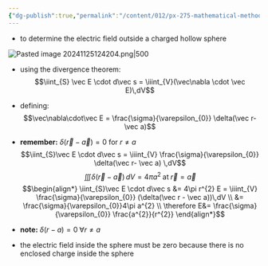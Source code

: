 ```yaml
---
{"dg-publish":true,"permalink":"/content/012/px-275-mathematical-methods/term-1/e-stoke-s-theorem-and-the-divergence-theorem/px-275-e2c-example/","noteIcon":"1","created":"2024-11-25T10:50:32.000+00:00","updated":"2025-02-09T13:45:17.388+00:00"}
---
```


- to determine the electric field outside a charged hollow sphere

![Pasted image 20241125124204.png|500](/img/user/pics/Pasted%20image%2020241125124204.png)
- using the divergence theorem:
$$\iint_{S} \vec E \cdot d\vec s = \iiint_{V}(\vec\nabla \cdot \vec E)\,dV$$
- defining:
$$\vec\nabla\cdot\vec E = \frac{\sigma}{\varepsilon_{0}} \delta(\vec r- \vec a)$$
- **remember:** $\delta(\vec r- \vec a) = 0$ for $r\neq a$
$$\iint_{S}\vec E \cdot d\vec s = \iiint_{V} \frac{\sigma}{\varepsilon_{0}} \delta(\vec r- \vec a) \,dV$$
$$\iiint \delta(\vec r - \vec a)\,dV = 4\pi a^{2} \;\text{at} \;\vec r = \vec a$$
$$\begin{align*}
	\iint_{S}\vec E \cdot d\vec s &= 4\pi r^{2} E = \iiint_{V} \frac{\sigma}{\varepsilon_{0}} (\delta(\vec r - \vec a))\,dV \\
	&= \frac{\sigma}{\varepsilon_{0}}4\pi a^{2} \\
	\therefore E&= \frac{\sigma}{\varepsilon_{0}} \frac{a^{2}}{r^{2}}
\end{align*}$$

- **note:** $\delta(r-a)=0\; \forall r \neq a$
- the electric field inside the sphere must be zero because there is no enclosed charge inside the sphere
